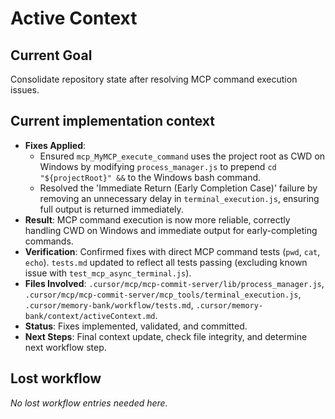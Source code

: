 # Active Context

## Current Goal
Consolidate repository state after resolving MCP command execution issues.

## Current implementation context
- **Fixes Applied**:
    - Ensured `mcp_MyMCP_execute_command` uses the project root as CWD on Windows by modifying `process_manager.js` to prepend `cd "${projectRoot}" &&` to the Windows bash command.
    - Resolved the 'Immediate Return (Early Completion Case)' failure by removing an unnecessary delay in `terminal_execution.js`, ensuring full output is returned immediately.
- **Result**: MCP command execution is now more reliable, correctly handling CWD on Windows and immediate output for early-completing commands.
- **Verification**: Confirmed fixes with direct MCP command tests (`pwd`, `cat`, `echo`). `tests.md` updated to reflect all tests passing (excluding known issue with `test_mcp_async_terminal.js`).
- **Files Involved**: `.cursor/mcp/mcp-commit-server/lib/process_manager.js`, `.cursor/mcp/mcp-commit-server/mcp_tools/terminal_execution.js`, `.cursor/memory-bank/workflow/tests.md`, `.cursor/memory-bank/context/activeContext.md`.
- **Status**: Fixes implemented, validated, and committed.
- **Next Steps**: Final context update, check file integrity, and determine next workflow step.

## Lost workflow
*No lost workflow entries needed here.*